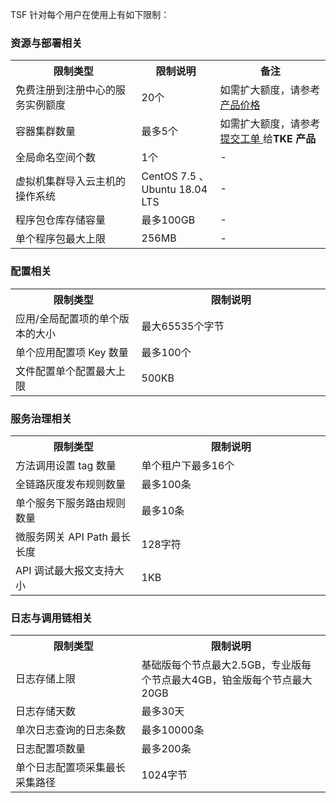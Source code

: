 
TSF 针对每个用户在使用上有如下限制：

### 资源与部署相关
<table><tr>
<th width="40%">限制类型</th>
<th width="25%">限制说明</th>
<th width="35%">备注</th>
</tr><tr>
<td>免费注册到注册中心的服务实例额度</td>
<td>20个</td>
<td>如需扩大额度，请参考<a href="https://cloud.tencent.com/document/product/649/30024">	 产品价格</a></td>
</tr><tr>
<td>容器集群数量 </td>
<td>最多5个</td>
<td>如需扩大额度，请参考<a href="https://console.cloud.tencent.com/workorder/category">  提交工单 </a>给<b>TKE 产品</b></td>
</tr><tr>
<td>全局命名空间个数</td>
<td>1个  </td>
<td>-</td>
</tr><tr>
<td>虚拟机集群导入云主机的操作系统</td>
<td>CentOS 7.5 、Ubuntu 18.04 LTS  </td>
<td>-</td>
</tr><tr>
<td>程序包仓库存储容量</td>
<td>	最多100GB  </td>
<td>-</td>
</tr><tr>
<td>单个程序包最大上限</td>
<td>	256MB  </td>
<td>-</td>
</tr></table>


### 配置相关
<table><tr>
<th width="40%">限制类型</th>
<th width="60%">限制说明</th>
</tr><tr>
<td>应用/全局配置项的单个版本的大小</td>
<td>最大65535个字节</td>
</tr><tr>
<td>单个应用配置项 Key 数量 </td>
<td>最多100个</td>
</tr><tr>
<td>文件配置单个配置最大上限</td>
<td>500KB  </td>
</tr></table>


### 服务治理相关
<table><tr>
<th width="40%">限制类型</th>
<th width="60%">限制说明</th>
</tr><tr>
<td>方法调用设置 tag 数量 </td>
<td>单个租户下最多16个</td>
</tr><tr>
<td>全链路灰度发布规则数量  </td>
<td>最多100条</td>
</tr><tr>
<td>单个服务下服务路由规则数量</td>
<td>最多10条   </td>
</tr><tr>
<td> 微服务网关 API Path 最长长度</td>
<td>128字符 </td>
</tr><tr>
<td>API 调试最大报文支持大小</td>
<td>1KB</td>
</tr></table>


### 日志与调用链相关
<table><tr>
<th width="40%">限制类型</th>
<th width="60%">限制说明</th>
</tr><tr>
<td>日志存储上限 </td>
<td>基础版每个节点最大2.5GB，专业版每个节点最大4GB，铂金版每个节点最大20GB</td>
</tr><tr>
<td>日志存储天数  </td>
<td>最多30天</td>
</tr><tr>
<td>单次日志查询的日志条数</td>
<td>最多10000条   </td>
</tr><tr>
<td> 日志配置项数量</td>
<td>最多200条</td>
</tr><tr>
<td> 单个日志配置项采集最长采集路径</td>
<td>1024字节</td>
</tr></table>


